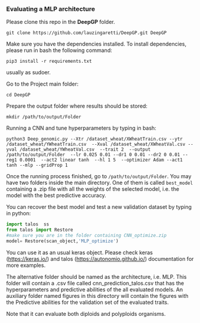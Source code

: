 ### Evaluating a MLP architecture


Please clone this repo in the **DeepGP** folder.  

`git clone https://github.com/lauzingaretti/DeepGP.git DeepGP`

Make sure you have the dependencies installed. To install dependencies, please run in bash the following command:

`pip3 install -r requirements.txt`

usually as sudoer.

Go to the Project main folder:

`cd DeepGP`

Prepare the output folder where results should be stored:

`mkdir /path/to/output/Folder`

Running a CNN and tune hyperparameters by typing in bash:

`python3 Deep_genomic.py --Xtr /dataset_wheat/XWheatTrain.csv --ytr /dataset_wheat/YWheatTrain.csv  --Xval /dataset_wheat/XWheatVal.csv --yval /dataset_wheat/YWheatVal.csv  --trait 2  --output /path/to/output/Folder  --lr 0.025 0.01 --dr1 0 0.01 --dr2 0 0.01 --reg1 0.0001  --act2 linear tanh  --hl 1 5  --optimizer Adam --act1 tanh --mlp --gridProp 1
`

Once the running process finished, go to `/path/to/output/Folder`. You may have two folders inside the main directory. One of them is called `best_model`  containing a .zip file with all the weights of the selected model, i.e. the model with the best predictive accuracy.

You can recover the best model and test a new validation dataset by typing in python:

```python
import talos  ss
from talos import Restore
#make sure you are in the folder containing CNN_optimize.zip
model= Restore(scan_object,'MLP_optimize')
```

 You can use it as an usual keras object. Please check keras (https://keras.io/) and talos (https://autonomio.github.io/) documentation for more examples.

The alternative folder should be named as the architecture, i.e. MLP. This folder will contain a .csv file called cnn_prediction_talos.csv that has the hyperparameters and predictive abilities of the all evaluated models. An auxiliary folder named figures in this directory will contain the figures with the Predictive abilities for the validation set of the evaluated traits.  

Note that it can evaluate both diploids and polyploids organisms.
